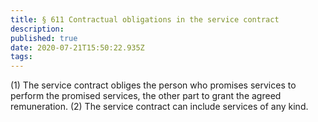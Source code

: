 ```yaml
---
title: § 611 Contractual obligations in the service contract
description: 
published: true
date: 2020-07-21T15:50:22.935Z
tags: 
---
```


(1) The service contract obliges the person who promises services to perform the promised services, the other part to grant the agreed remuneration.
(2) The service contract can include services of any kind.
